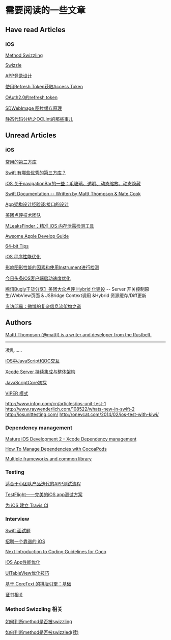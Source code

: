# 需要阅读的一些文章

<!--
create time: 2018-07-27 15:56:05
Author: <黄东鸿>
-->

## Have read Articles

### iOS

[Method Swizzling](http://nshipster.com/method-swizzling/)

[Swizzle](http://swifter.tips/swizzle/)

[APP登录设计](http://blog.csdn.net/dskwe/article/details/50445167)

[使用Refresh Token获取Access Token](http://developer.baidu.com/wiki/index.php?title=%E4%BD%BF%E7%94%A8Refresh_Token%E8%8E%B7%E5%8F%96Access_Token)

[OAuth2.0的refresh token](http://blog.csdn.net/wenlei_zhouwl/article/details/7256082)

[SDWebImage 图片缓存原理](http://swiftcafe.io/2017/02/19/sdimage-cache/)

[静态代码分析之OCLint的那些事儿](https://juejin.im/post/595370986fb9a06bcb7f7d56)

## Unread Articles

### iOS

[常用的第三方库](http://honglu.me/2015/04/10/%E5%BC%80%E5%8F%91%E5%B8%B8%E7%94%A8%E5%B7%A5%E5%85%B7/)

[Swift 有哪些优秀的第三方库？](https://www.zhihu.com/question/28816900)

[iOS 关于navigationBar的一些：毛玻璃、透明、动态缩放、动态隐藏](http://www.jianshu.com/p/b2585c37e14b)

[Swift Documentation -- Written by Mattt Thompson & Nate Cook](http://nshipster.com/swift-documentation/)

[App架构设计经验谈:接口的设计](http://keeganlee.me/post/architecture/20160107)

[美团点评技术团队](http://tech.meituan.com/)

[MLeaksFinder：精准 iOS 内存泄露检测工具](http://wereadteam.github.io/2016/02/22/MLeaksFinder/)

[Awsome Apple Develop Guide](https://github.com/icepy/Awsome-Apple-Develop-Guide)

[64-bit Tips](http://blog.sunnyxx.com/2014/12/20/64-bit-tips/)

[iOS 程序性能优化](http://www.samirchen.com/ios-performance-optimization/)

[影响图形性能的因素和使用Instrument进行检测](http://zhijiang.me/2015/08/03/%E5%BD%B1%E5%93%8D%E5%9B%BE%E5%BD%A2%E6%80%A7%E8%83%BD%E7%9A%84%E5%9B%A0%E7%B4%A0%E5%92%8C%E4%BD%BF%E7%94%A8Instrument%E8%BF%9B%E8%A1%8C%E6%A3%80%E6%B5%8B/)

[今日头条iOS客户端启动速度优化](https://techblog.toutiao.com/2017/01/17/iosspeed/)

[腾讯Bugly干货分享】美团大众点评 Hybrid 化建设](https://zhuanlan.zhihu.com/p/24202408) -- Server 开关控制原生/WebView页面 & JSBridge Context调用 &Hybrid 资源缓存/Diff更新

[专访邱晨：微博的复杂信息流架构之道](https://www.zybuluo.com/pockry/note/380707)

## Authors

[Mattt Thompson (@mattt) is a writer and developer from the Rustbelt.](http://nshipster.com/authors/mattt-thompson/)


-------


凌乱......

[iOS中JavaScript和OC交互](http://blog.devzeng.com/blog/ios-uiwebview-interaction-with-javascript.html)

[Xcode Server 持续集成与整体架构](https://hjgitbook.gitbooks.io/ios/content/04-technical-research/01-continuous-integration-with-xcode-server-and-soa-tips.html)

[JavaScriptCore初探](https://hjgitbook.gitbooks.io/ios/content/04-technical-research/04-javascriptcore-note.html)

[VIPER 模式](https://www.objc.io/issues/13-architecture/viper/)

http://www.infoq.com/cn/articles/ios-unit-test-1
http://www.raywenderlich.com/108522/whats-new-in-swift-2
http://iosunittesting.com/
http://onevcat.com/2014/02/ios-test-with-kiwi/

### Dependency management

[Mature iOS Development 2 - Xcode Dependency management](http://ravelantunes.com/blog/mature-dependency-management/)

[How To Manage Dependencies with CocoaPods](http://www.xmcgraw.com/how-to-manage-dependencies-with-cocoapods/)

[Multiple frameworks and common library](http://stackoverflow.com/questions/28246818/multiple-frameworks-and-common-library)

### Testing
[适合于小团队产品迭代的APP测试流程](http://www.jianshu.com/p/c58e10d5f35f)

[TestFlight——完美的iOS app测试方案](http://onevcat.com/2012/01/testflight/)

[为 iOS 建立 Travis CI](http://objccn.io/issue-6-5/)

### Interview
[Swift 面试题](http://www.jianshu.com/p/a78d1df6c042)

[招聘一个靠谱的 iOS](http://blog.sunnyxx.com/2015/07/04/ios-interview/)

[Next
Introduction to Coding Guidelines for Coco](https://developer.apple.com/library/mac/documentation/Cocoa/Conceptual/CodingGuidelines/CodingGuidelines.html)

[iOS App性能优化](http://www.hrchen.com/2013/05/performance-with-instruments/)

[UITableView优化技巧](http://longxdragon.github.io/2015/05/26/UITableView%E4%BC%98%E5%8C%96%E6%8A%80%E5%B7%A7/)

[基于 CoreText 的排版引擎：基础](https://blog.devtang.com/2015/06/27/using-coretext-1/)

[证书相关](https://codesigning.guide/)

### Method Swizzling 相关

[如何判断method是否被swizzling](https://segmentfault.com/a/1190000003950284)

[如何判断method是否被swizzled(续)](https://segmentfault.com/a/1190000004542608)

